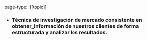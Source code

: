 page-type:: [[topic]]
- ### Técnica de investigación de mercado consistente en obtener_información de nuestros clientes de forma estructurada y analizar los resultados.


